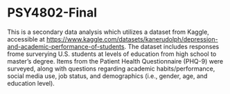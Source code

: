 # PSY4802-Final
This is a secondary data analysis which utilizes a dataset from Kaggle, accessible at https://www.kaggle.com/datasets/kanerudolph/depression-and-academic-performance-of-students. The dataset includes responses frome surverying U.S. students at levels of education from high school to master’s degree. Items from the Patient Health Questionnaire (PHQ-9) were surveyed, along with questions regarding academic habits/performance, social media use, job status, and demographics (i.e., gender, age, and education level).
